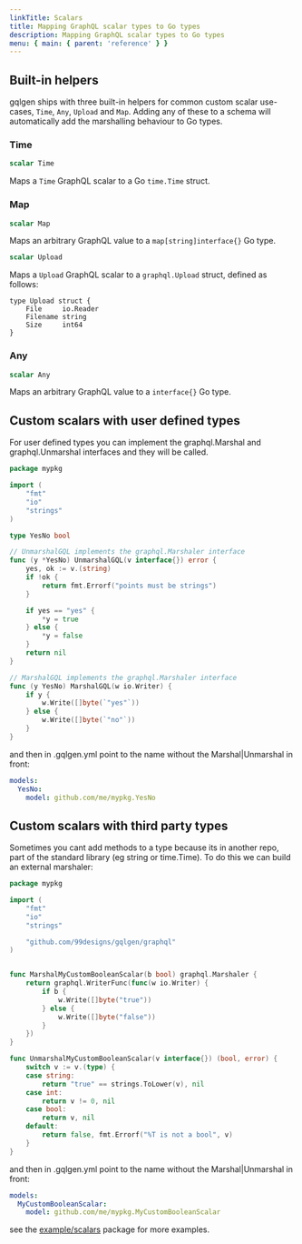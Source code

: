 ```yaml
---
linkTitle: Scalars
title: Mapping GraphQL scalar types to Go types
description: Mapping GraphQL scalar types to Go types
menu: { main: { parent: 'reference' } }
---
```


## Built-in helpers

gqlgen ships with three built-in helpers for common custom scalar use-cases, `Time`, `Any`, `Upload` and `Map`.  Adding any of these to a schema will automatically add the marshalling behaviour to Go types.

### Time

```graphql
scalar Time
```

Maps a `Time` GraphQL scalar to a Go `time.Time` struct.

### Map

```graphql
scalar Map
```

Maps an arbitrary GraphQL value to a `map[string]interface{}` Go type.


```graphql
scalar Upload
```

Maps a `Upload` GraphQL scalar to a `graphql.Upload` struct, defined as follows:
```
type Upload struct {
	File     io.Reader
	Filename string
	Size     int64
}
```
### Any

```graphql
scalar Any
```

Maps an arbitrary GraphQL value to a `interface{}` Go type.

##  Custom scalars with user defined types

For user defined types you can implement the graphql.Marshal and graphql.Unmarshal interfaces and they will be called.

```go
package mypkg

import (
	"fmt"
	"io"
	"strings"
)

type YesNo bool

// UnmarshalGQL implements the graphql.Marshaler interface
func (y *YesNo) UnmarshalGQL(v interface{}) error {
	yes, ok := v.(string)
	if !ok {
		return fmt.Errorf("points must be strings")
	}

	if yes == "yes" {
		*y = true
	} else {
		*y = false
	}
	return nil
}

// MarshalGQL implements the graphql.Marshaler interface
func (y YesNo) MarshalGQL(w io.Writer) {
	if y {
		w.Write([]byte(`"yes"`))
	} else {
		w.Write([]byte(`"no"`))
	}
}
```

and then in .gqlgen.yml point to the name without the Marshal|Unmarshal in front:
```yaml
models:
  YesNo:
    model: github.com/me/mypkg.YesNo
```


## Custom scalars with third party types

Sometimes you cant add methods to a type because its in another repo, part of the standard
library (eg string or time.Time). To do this we can build an external marshaler:

```go
package mypkg

import (
	"fmt"
	"io"
	"strings"

	"github.com/99designs/gqlgen/graphql"
)


func MarshalMyCustomBooleanScalar(b bool) graphql.Marshaler {
	return graphql.WriterFunc(func(w io.Writer) {
		if b {
			w.Write([]byte("true"))
		} else {
			w.Write([]byte("false"))
		}
	})
}

func UnmarshalMyCustomBooleanScalar(v interface{}) (bool, error) {
	switch v := v.(type) {
	case string:
		return "true" == strings.ToLower(v), nil
	case int:
		return v != 0, nil
	case bool:
		return v, nil
	default:
		return false, fmt.Errorf("%T is not a bool", v)
	}
}
```

and then in .gqlgen.yml point to the name without the Marshal|Unmarshal in front:
```yaml
models:
  MyCustomBooleanScalar:
    model: github.com/me/mypkg.MyCustomBooleanScalar
```

see the [example/scalars](https://github.com/99designs/gqlgen/tree/master/example/scalars) package for more examples.
